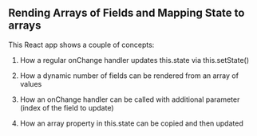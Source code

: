 ## Rending Arrays of Fields and Mapping State to arrays

This React app shows a couple of concepts:

1. How a regular onChange handler updates this.state via this.setState()

1. How a dynamic number of fields can be rendered from an array of values

1. How an onChange handler can be called with additional parameter
(index of the field to update)

1. How an array property in this.state can be copied
and then updated